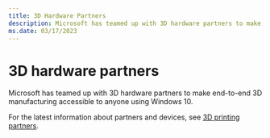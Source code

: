 ```yaml
---
title: 3D Hardware Partners
description: Microsoft has teamed up with 3D hardware partners to make end-to-end 3D manufacturing accessible to anyone using Windows 10.
ms.date: 03/17/2023
---
```


# 3D hardware partners

Microsoft has teamed up with 3D hardware partners to make end-to-end 3D manufacturing accessible to anyone using Windows 10.

For the latest information about partners and devices, see [3D printing partners](https://www.microsoft.com/3d-print/printing-partners).

